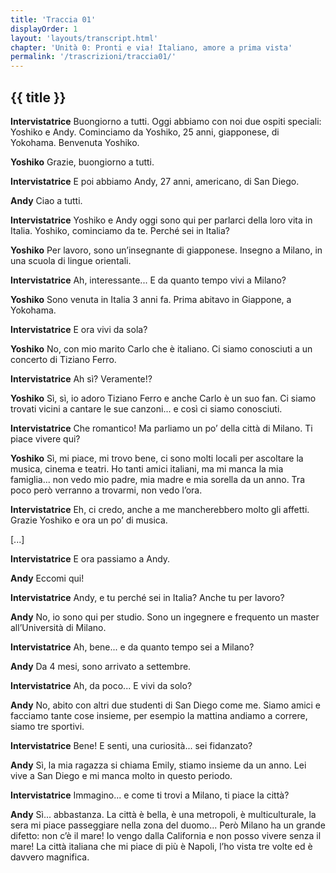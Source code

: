 ```yaml
---
title: 'Traccia 01'
displayOrder: 1
layout: 'layouts/transcript.html'
chapter: 'Unità 0: Pronti e via! Italiano, amore a prima vista'
permalink: '/trascrizioni/traccia01/'
---
```


## {{ title }}

**Intervistatrice** Buongiorno a tutti. Oggi abbiamo con noi due ospiti speciali: Yoshiko e Andy. Cominciamo da Yoshiko, 25 anni, giapponese, di Yokohama. Benvenuta Yoshiko.

**Yoshiko** Grazie, buongiorno a tutti.

**Intervistatrice** E poi abbiamo Andy, 27 anni, americano, di San Diego.

**Andy** Ciao a tutti.

**Intervistatrice** Yoshiko e Andy oggi sono qui per parlarci della loro vita in Italia. Yoshiko, cominciamo da te. Perché sei in Italia?

**Yoshiko** Per lavoro, sono un’insegnante di giapponese. Insegno a Milano, in una scuola di lingue orientali.

**Intervistatrice** Ah, interessante... E da quanto tempo vivi a Milano?

**Yoshiko** Sono venuta in Italia 3 anni fa. Prima abitavo in Giappone, a Yokohama.

**Intervistatrice** E ora vivi da sola?

**Yoshiko** No, con mio marito Carlo che è italiano. Ci siamo conosciuti a un concerto di Tiziano Ferro.

**Intervistatrice** Ah sì? Veramente!?

**Yoshiko** Sì, sì, io adoro Tiziano Ferro e anche Carlo è un suo fan. Ci siamo trovati vicini a cantare le sue canzoni... e così ci siamo conosciuti.

**Intervistatrice** Che romantico! Ma parliamo un po’ della città di Milano. Ti piace vivere qui?

**Yoshiko** Sì, mi piace, mi trovo bene, ci sono molti locali per ascoltare la musica, cinema e teatri. Ho tanti amici italiani, ma mi manca la mia famiglia... non vedo mio padre, mia madre e mia sorella da un anno. Tra poco però verranno a trovarmi, non vedo l’ora.

**Intervistatrice** Eh, ci credo, anche a me mancherebbero molto gli affetti. Grazie Yoshiko e ora un po’ di musica.

[...]

**Intervistatrice** E ora passiamo a Andy.

**Andy** Eccomi qui!

**Intervistatrice** Andy, e tu perché sei in Italia? Anche tu per lavoro?

**Andy** No, io sono qui per studio. Sono un ingegnere e frequento un master all’Università di Milano.

**Intervistatrice** Ah, bene... e da quanto tempo sei a Milano?

**Andy** Da 4 mesi, sono arrivato a settembre.

**Intervistatrice** Ah, da poco... E vivi da solo?

**Andy** No, abito con altri due studenti di San Diego come me. Siamo amici e facciamo tante cose insieme, per esempio la mattina andiamo a correre, siamo tre sportivi.

**Intervistatrice** Bene! E senti, una curiosità... sei fidanzato?

**Andy** Sì, la mia ragazza si chiama Emily, stiamo insieme da un anno. Lei vive a San Diego e mi manca molto in questo periodo.

**Intervistatrice** Immagino... e come ti trovi a Milano, ti piace la città?

**Andy** Sì... abbastanza. La città è bella, è una metropoli, è multiculturale, la sera mi piace passeggiare nella zona del duomo... Però Milano ha un grande difetto: non c’è il mare! Io vengo dalla California e non posso vivere senza il mare! La città italiana che mi piace di più è Napoli, l’ho vista tre volte ed è
davvero magnifica.
